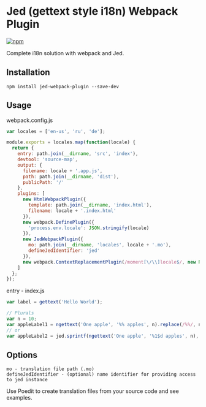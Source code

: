 # Jed (gettext style i18n) Webpack Plugin

[![npm](https://img.shields.io/npm/v/jed-webpack-plugin.svg?maxAge=1592000)](https://www.npmjs.com/package/jed-webpack-plugin)

Complete i18n solution with webpack and Jed.

## Installation
```
npm install jed-webpack-plugin --save-dev
```

## Usage

webpack.config.js
```js
var locales = ['en-us', 'ru', 'de'];

module.exports = locales.map(function(locale) {
  return {
    entry: path.join(__dirname, 'src', 'index'),
    devtool: 'source-map',
    output: {
      filename: locale + '.app.js',
      path: path.join(__dirname, 'dist'),
      publicPath: '/'
    },
    plugins: [
      new HtmlWebpackPlugin({
        template: path.join(__dirname, 'index.html'),
        filename: locale + '.index.html'
      }),
      new webpack.DefinePlugin({
        'process.env.locale': JSON.stringify(locale)
      }),
      new JedWebpackPlugin({
        mo: path.join(__dirname, 'locales', locale + '.mo'),
        defineJedIdentifier: 'jed'
      }),
      new webpack.ContextReplacementPlugin(/moment[\/\\]locale$/, new RegExp(locale))
    ]
  };
});
```

entry - index.js
```js
var label = gettext('Hello World');

// Plurals
var n = 10;
var appleLabel1 = ngettext('One apple', '%% apples', n).replace(/%%/, n);
// or
var appleLabel2 = jed.sprintf(ngettext('One apple', '%1$d apples', n), n);
```

## Options

```
mo - translation file path (.mo)
defineJedIdentifier - (optional) name identifier for providing access to jed instance
```

Use Poedit to create translation files from your source code and see examples.
